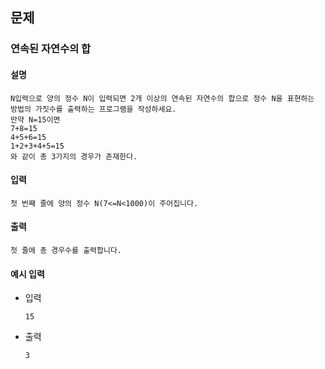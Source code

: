 ## 문제

### 연속된 자연수의 합

#### 설명
```
N입력으로 양의 정수 N이 입력되면 2개 이상의 연속된 자연수의 합으로 정수 N을 표현하는 방법의 가짓수를 출력하는 프로그램을 작성하세요.
만약 N=15이면
7+8=15
4+5+6=15
1+2+3+4+5=15
와 같이 총 3가지의 경우가 존재한다.
```

#### 입력
```
첫 번째 줄에 양의 정수 N(7<=N<1000)이 주어집니다.
```

#### 출력
```
첫 줄에 총 경우수를 출력합니다.
```

#### 예시 입력
- 입력
    ```
    15
    ```
- 출력
    ```
    3
    ```
